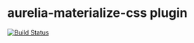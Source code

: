 # aurelia-materialize-css plugin

[![Build Status](https://travis-ci.org/eriklieben/aurelia-materialize-css.svg?branch=master)](https://travis-ci.org/eriklieben/aurelia-materialize-css)
